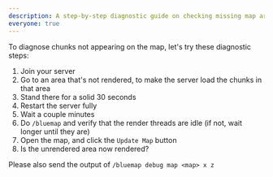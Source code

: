 ```yaml
---
description: A step-by-step diagnostic guide on checking missing map area
everyone: true
---
```


To diagnose chunks not appearing on the map, let's try these diagnostic steps:
1. Join your server
2. Go to an area that's not rendered, to make the server load the chunks in that area
3. Stand there for a solid 30 seconds
4. Restart the server fully
5. Wait a couple minutes
6. Do `/bluemap` and verify that the render threads are idle (if not, wait longer until they are)
7. Open the map, and click the `Update Map` button
8. Is the unrendered area now rendered?

Please also send the output of
`/bluemap debug map <map> x z`
